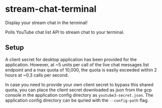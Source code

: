 # stream-chat-terminal

Display your stream chat in the terminal!

Polls YouTube chat list API to stream chat to your terminal.

## Setup

A client secret for desktop application has been provided for the application. However, at ~5 units per call of the live chat messages list endpoint and a max quota of 10,000, the quota is easily exceeded within 2 hours at ~0.3 calls per second.

In case you need to provide your own client secret to bypass this shared quota, you can place the client secret downloaded as json from the gcp console in the application config directory as `youtube3-secret.json`. The application config directory can be quried with the `--config-path` flag.
